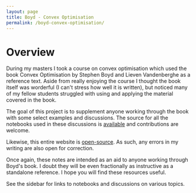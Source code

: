```yaml
---
layout: page
title: Boyd - Convex Optimisation
permalink: /boyd-convex-optimisation/
---
```


# Overview

During my masters I took a course on convex optimisation which used the book Convex Optimisation by Stephen Boyd and Lieven Vandenberghe as a reference text. Aside from really enjoying the course I thought the book itself was worderful (I can't stress how well it is written), but noticed many of my fellow students struggled with using and applying the material covered in the book.

The goal of this project is to supplement anyone working through the book with some select examples and discussions. The source for all the notebooks used in these discussions is [available](https://github.com/JPIvan/optimisation) and contributions are welcome.

Likewise, this entire website is [open-source](https://github.com/JPIvan/JPIvan.github.io). As such, any errors in my writing are also open for correction.

Once again, these notes are intended as an aid to anyone working through Boyd's book. I doubt they will be even fractionally as instructive as a standalone reference. I hope you will find these resources useful.

See the sidebar for links to notebooks and discussions on various topics.
